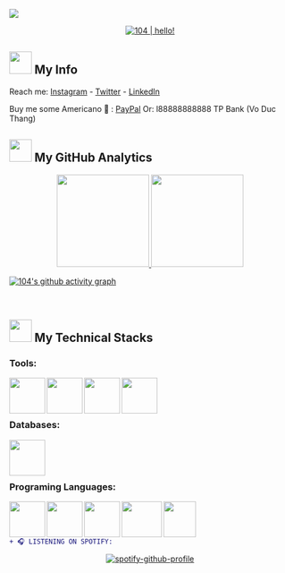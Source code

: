 ![](https://visitor-badge.glitch.me/badge?page_id=104-wonohfor.104-wonohfor)

<p align="center">
  <a href="https://github.com/104-wonohfor"><img src="https://readme-typing-svg.herokuapp.com?font=SF+Mono&size=25&duration=2311&pause=500&color=64dfdf&center=true&vCenter=true&width=1000&height=100&lines=%F0%9F%91%8B+Hello+!+I'm+104!;I'm+studying+at;Hanoi+University+of+Science+and+Technology+(HUST)!" alt="104 | hello!" /></a>
</p> 

### <h2> <img src="https://raw.githubusercontent.com/nixin72/nixin72/master/wave.gif" width="40px" height="40px"></img> My Info </h2>
Reach me: [Instagram](https://iplogger.org/2N02u7) - [Twitter](https://iplogger.org/2NQ2u7) - [LinkedIn](https://www.linkedin.com/in/thang-vo-duc-104-wonohfor/)


Buy me some Americano 🤤 : [PayPal](https://www.paypal.com/paypalme/104wonohfor)
Or: l88888888888 TP Bank (Vo Duc Thang)

### <h2> <img src="https://media0.giphy.com/media/cNZqrH5IzOG0xrlWks/giphy.gif?cid=ecf05e47map255q427en9uprqc1sb0unjq5k4fnqg5pmhhs4&rid=giphy.gif&ct=s" width="40px" height="40px"> My GitHub Analytics </h2> 
<p align="center">
<a href="https://github.com/104-wonohfor">
<img height="165em" src="https://github-readme-stats.vercel.app/api/?username=104-wonohfor&cache_seconds=7200&include_all_commits=true&layout=compact&title_color=64dfdf&text_color=6930c3&bg_color=0f1123&border_radius=8" />
<img height="165em" src="https://github-readme-stats.vercel.app/api/top-langs/?username=104-wonohfor&langs_count=8&layout=compact&hide=java&title_color=64dfdf&text_color=6930c2&bg_color=0f1123&border_radius=8" />
</a>
</p>


[![104's github activity graph](https://activity-graph.herokuapp.com/graph?username=104-wonohfor&bg_color=0f1123&color=64dfdf&line=6930c3&point=1adbce&area=true&hide_border=true)](https://github.com/104-wonohfor/github-readme-activity-graph)




<br>




### <h2> <img src="https://media2.giphy.com/media/QssGEmpkyEOhBCb7e1/giphy.gif?cid=ecf05e47a0n3gi1bfqntqmob8g9aid1oyj2wr3ds3mg700bl&rid=giphy.gif" width="40px" height="40px"> My Technical Stacks </h2>  

### Tools:
<img align='left' height="64" width="64" src="https://cdn.cdnlogo.com/logos/s/43/sublime-text.svg" />
<img align='left' height="64" width="64" src="https://cdn.cdnlogo.com/logos/v/82/visual-studio-code.svg" />
<img align='left' height="64" width="64" src="https://user-images.githubusercontent.com/104601534/175475552-b9a6c4be-3ab0-4d1f-af77-65f8f978fe9a.png" />
<img align='left' height="64" width="64" src="https://upload.wikimedia.org/wikipedia/commons/thumb/d/dc/XAMPP_Logo.png/591px-XAMPP_Logo.png?20220326082245" />
<br>
<br>
<br>

### Databases:
<img align='left' height="64" width="64" src="https://cdn.cdnlogo.com/logos/m/10/mysql.svg" />
<br>
<br>
<br>

### Programing Languages:
<img align='left' height="64" width="64" src="https://user-images.githubusercontent.com/104601534/175476462-80064cac-1e1f-4a60-92c0-c498cac8f807.png" />
<img align='left' height="64" width="64" src="https://cdn.cdnlogo.com/logos/p/3/python.svg" />
<img align='left' height="64" width="64" src="https://cdn.cdnlogo.com/logos/j/44/javascript.svg" />
<img align='left' height="64" width="72" src="https://user-images.githubusercontent.com/104601534/175475860-a3da0982-6775-457d-9043-b1c06c80e78c.png" />
<img align='left' height="64" width="58" src="https://upload.wikimedia.org/wikipedia/commons/thumb/1/18/ISO_C%2B%2B_Logo.svg/306px-ISO_C%2B%2B_Logo.svg.png?20170928190710" />

<br><br><br>

```diff
+ ️🎧 LISTENING ON SPOTIFY️:
``` 
<div align="center">

[![spotify-github-profile](https://spotify-github-profile.vercel.app/api/view?uid=31orsm4voxb6nasyw57fulqpzmsq&cover_image=true&theme=default)](https://spotify-github-profile.vercel.app/api/view?uid=31orsm4voxb6nasyw57fulqpzmsq&redirect=true)

</div>


